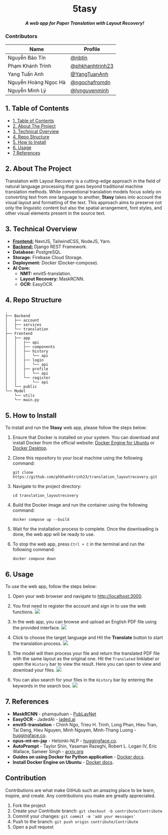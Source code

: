 <p align="center">
  <h1 align="center"> 5tasy</h1>
  <h4 align="center" style="font-weight: bold; font-style: italic">A web app for Paper Translation with Layout Recovery!</h4>
</p>

### Contributors

|            Name               | Profile 
|----------------|-------------------------------
|Nguyễn Bảo Tín | [@nbtin](https://github.com/nbtin)            
|Phạm Khánh Trình | [@phkhanhtrinh23](https://github.com/phkhanhtrinh23)           
|Yang Tuấn Anh | [@YangTuanAnh](https://github.com/YangTuanAnh)
|Nguyễn Hoàng Ngọc Hà | [@ngochafromdn](https://github.com/ngochafromdn)
|Nguyễn Minh Lý | [@lynguyenminh](https://github.com/lynguyenminh)

## 1. Table of Contents
- [1. Table of Contents](#1-table-of-contents)
- [2. About The Project](#2-about-the-project)
- [3. Technical Overview](#3-technical-overview)
- [4. Repo Structure](#4-repo-structure)
- [5. How to Install](#5-how-to-install)
- [6. Usage](#6-usage)
- [7 References](#7-references)

## 2. About The Project

Translation with Layout Recovery is a cutting-edge approach in the field of natural language processing that goes beyond traditional machine translation methods. While conventional translation models focus solely on converting text from one language to another, **5tasy** takes into account the visual layout and formatting of the text. This approach aims to preserve not only the linguistic content but also the spatial arrangement, font styles, and other visual elements present in the source text.

## 3. Technical Overview

- [**Frontend:**](Frontend/README.md) NextJS, TailwindCSS, NodeJS, Yarn.
- [**Backend:**](Backend/README.md) Django REST Framework.
- **Database:** PostgreSQL.
- **Storage:** Firebase Cloud Storage.
- **Deployment:** Docker (Docker-compose).
- **AI Core:**
   - **NMT:** envit5-translation.
   - **Layout Recovery:** MaskRCNN.
   - **OCR:** EasyOCR.
## 4. Repo Structure
```
.
├── Backend
│   ├── account
│   ├── services
│   └── translation
├── Frontend
│   ├── app
│   │   ├── api
│   │   ├── components
│   │   ├── history
│   │   │   └── api
│   │   ├── login
│   │   │   └── api
│   │   ├── profile
│   │   │   └── api
│   │   └── register
│   │       └── api
│   └── public
└── Model
    └── utils
    └── main.py
```

## 5. How to Install
To install and run the **5tasy** web app, please follow the steps below:

1. Ensure that Docker is installed on your system. You can download and install Docker from the official website: [Docker Engine for Ubuntu](https://docs.docker.com/engine/install/ubuntu/) or [Docker Desktop](https://www.docker.com/products/docker-desktop/).

2. Clone this repository to your local machine using the following command:

   ```shell
   git clone https://github.com/phkhanhtrinh23/translation_layoutrecovery.git
   ```

3. Navigate to the project directory:

   ```shell
   cd translation_layoutrecovery
   ```

4. Build the Docker image and run the container using the following command:

   ```shell
   docker compose up --build
   ```

5. Wait for the installation process to complete. Once the downloading is done, the web app will be ready to use.

6. To stop the web app, press `Ctrl + C` in the terminal and run the following command:

   ```shell
   docker compose down
   ```

## 6. Usage
To use the web app, follow the steps below:

1. Open your web browser and navigate to [http://localhost:3000](http://localhost:3000).

2. You first need to register the account and sign in to use the web functions.
   <img src="images/webUI.png">

3. In the web app, you can browse and upload an English PDF file using the provided interface.
   <img src="images/webUI.png">

4. Click to choose the target language and Hit the **Translate** button to start the translation process.
   <img src="images/translate.gif">

5. The model will then process your file and return the translated PDF file with the same layout as the original one. Hit the `Translated` linklabel or open the `History` bar to view the result. Here you can open to view and download your files.
   <img src="imgs/webResult.gif">

6. You can also search for your files in the `History` bar by entering the keywords in the search box.
   <img src="images/search.gif">

## 7. References
- **MaskRCNN** - phamquiluan - [PubLayNet](https://github.com/phamquiluan/PubLayNet)
- **EasyOCR** - JadedAI - [jaded.ai](https://www.jaided.ai/easyocr/)
- **envit5-translation** - Chinh Ngo, Trieu H. Trinh, Long Phan, Hieu Tran, Tai Dang, Hieu Nguyen, Minh Nguyen, Minh-Thang Luong - [huggingface.co](https://huggingface.co/VietAI/envit5-translation).
- **opus-mt-en-jap** - Helsinki-NLP - [huggingface.co](https://huggingface.co/Helsinki-NLP/opus-mt-en-jap).
- **AutoPrompt** - Taylor Shin, Yasaman Razeghi, Robert L. Logan IV, Eric Wallace, Sameer Singh - [arxiv.org](https://arxiv.org/pdf/2010.15980.pdf)
- **Guides on using Docker for Python application** - [Docker docs](https://docs.docker.com/language/python/).
- **Install Docker Engine on Ubuntu** - [Docker docs](https://docs.docker.com/engine/install/ubuntu/).

## Contribution

Contributions are what make GitHub such an amazing place to be learn, inspire, and create. Any contributions you make are greatly appreciated.

1. Fork the project
2. Create your Contribute branch: `git checkout -b contribute/Contribute`
3. Commit your changes: `git commit -m 'add your messages'`
4. Push to the branch: `git push origin contribute/Contribute`
5. Open a pull request
